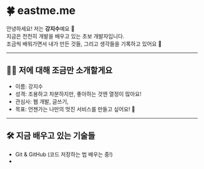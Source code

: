 # 🍀 eastme.me

안녕하세요! 저는 **강지수**예요 🙌  
지금은 천천히 개발을 배우고 있는 초보 개발자입니다.  
조금씩 배워가면서 내가 만든 것들, 그리고 생각들을 기록하고 있어요 🧸

---

## 🙋‍♀️ 저에 대해 조금만 소개할게요

- 이름: 강지수
- 성격: 조용하고 차분하지만, 좋아하는 것엔 열정이 많아요!
- 관심사: 웹 개발, 글쓰기, 
- 목표: 언젠가는 나만의 멋진 서비스를 만들고 싶어요! 🚀

---

## 🛠 지금 배우고 있는 기술들




- Git & GitHub (코드 저장하는 법 배우는 중!)
- 
